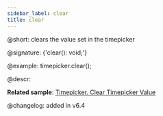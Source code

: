 ```yaml
---
sidebar_label: clear
title: clear
---          
```


@short: clears the value set in the timepicker

@signature: {'clear(): void;'}

@example:
timepicker.clear();

@descr:

**Related sample**: [Timepicker. Clear Timepicker Value](https://snippet.dhtmlx.com/xiazmc27)

@changelog: added in v6.4
